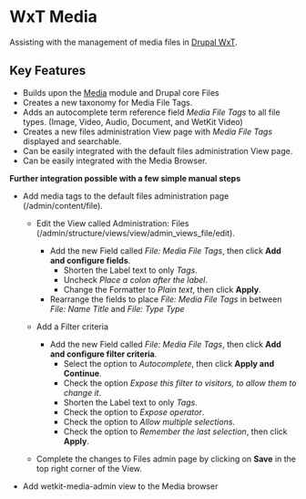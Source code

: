 WxT Media
=========

Assisting with the management of media files in [Drupal WxT][drupalwxt].

Key Features
------------

* Builds upon the [Media][media] module and Drupal core Files
* Creates a new taxonomy for Media File Tags.
* Adds an autocomplete term reference field <i>Media File Tags</i> to all file types. (Image, Video, Audio, Document, and WetKit Video)
* Creates a new files administration View page with <i>Media File Tags</i> displayed and searchable.
* Can be easily integrated with the default files administration View page.
* Can be easily integrated with the Media Browser.


<b>Further integration possible with a few simple manual steps</b>


* Add media tags to the default files administration page (/admin/content/file).
  * Edit the View called Administration: Files (/admin/structure/views/view/admin_views_file/edit).
    * Add the new Field called <i>File: Media File Tags</i>, then click <b>Add and configure fields</b>.
      * Shorten the Label text to only <i>Tags</i>.
      * Uncheck <i>Place a colon after the label</i>.
      * Change the Formatter to <i>Plain text</i>, then click <b>Apply</b>.
    * Rearrange the fields to place <i>File: Media File Tags</i> in between <i>File: Name Title</i> and <i>File: Type Type</i>

  * Add a Filter criteria
    * Add the new Field called <i>File: Media File Tags</i>, then click <b>Add and configure filter criteria</b>.
      * Select the option to <i>Autocomplete</i>, then click <b>Apply and Continue</b>.
      * Check the option <i>Expose this filter to visitors, to allow them to change it</i>.
      * Shorten the Label text to only <i>Tags</i>.
      * Check the option to <i>Expose operator</i>.
      * Check the option to <i>Allow multiple selections</i>.
      * Check the option to <i>Remember the last selection</i>, then click <b>Apply</b>.
  * Complete the changes to Files admin page by clicking on <b>Save</b> in the top right corner of the View.


* Add wetkit-media-admin view to the Media browser


<!-- Links Referenced -->

[drupalwxt]:               http://www.drupal.org/project/wetkit
[media]:               http://www.drupal.org/project/media
